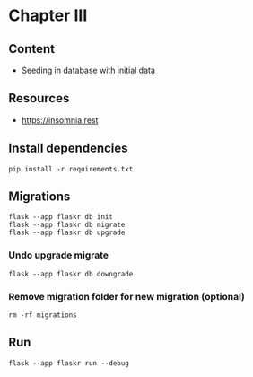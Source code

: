 # Chapter III

## Content
- Seeding in database with initial data

## Resources
- https://insomnia.rest

## Install dependencies
```
pip install -r requirements.txt
```

## Migrations
```
flask --app flaskr db init
flask --app flaskr db migrate
flask --app flaskr db upgrade
```
### Undo upgrade migrate
```
flask --app flaskr db downgrade
```
### Remove migration folder for new migration (optional)
```
rm -rf migrations
```

## Run
```
flask --app flaskr run --debug
```

